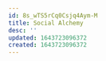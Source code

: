 ```yaml
---
id: 8s_wTS5rCq0Csjq4Aym-M
title: Social Alchemy
desc: ''
updated: 1643723096372
created: 1643723096372
---
```


